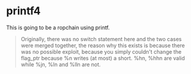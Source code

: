 # printf4

This is going to be a ropchain using printf.

>Originally, there was no switch statement here and the two cases were
>merged together, the reason why this exists is because there was no
>possible exploit, because you simply couldn't change the flag_ptr
>because %n writes (at most) a short.
>%hn, %hhn are valid while %jn, %ln and %lln are not.
